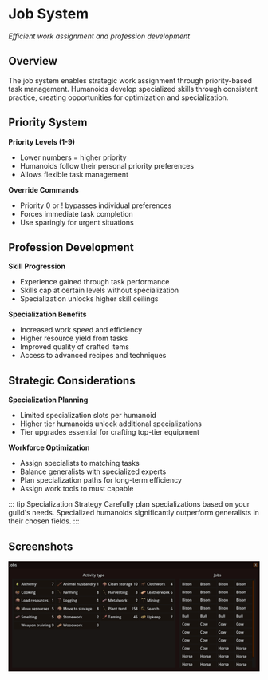 # Job System

*Efficient work assignment and profession development*

## Overview

The job system enables strategic work assignment through priority-based task management. 
Humanoids develop specialized skills through consistent practice, creating opportunities for optimization and specialization.

## Priority System

**Priority Levels (1-9)**
- Lower numbers = higher priority
- Humanoids follow their personal priority preferences
- Allows flexible task management

**Override Commands**
- Priority 0 or ! bypasses individual preferences
- Forces immediate task completion
- Use sparingly for urgent situations

## Profession Development

**Skill Progression**
- Experience gained through task performance
- Skills cap at certain levels without specialization
- Specialization unlocks higher skill ceilings

**Specialization Benefits**
- Increased work speed and efficiency
- Higher resource yield from tasks
- Improved quality of crafted items
- Access to advanced recipes and techniques

## Strategic Considerations

**Specialization Planning**
- Limited specialization slots per humanoid
- Higher tier humanoids unlock additional specializations
- Tier upgrades essential for crafting top-tier equipment

**Workforce Optimization**
- Assign specialists to matching tasks
- Balance generalists with specialized experts
- Plan specialization paths for long-term efficiency
- Assign work tools to must capable

::: tip Specialization Strategy
Carefully plan specializations based on your guild's needs. Specialized humanoids significantly outperform generalists in their chosen fields.
:::

## Screenshots

![Jobs list](/resources/menus/jobs_list.png)